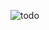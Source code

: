 ![todo](https://github.com/arghyadeep00/ToDo-List/assets/86821795/bc874647-d353-48ea-b3f6-cfb9ee27d27f)
